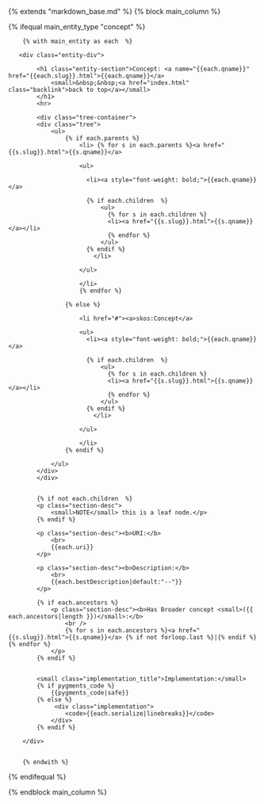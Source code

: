 {% extends "markdown_base.md" %}
{% block main_column %}


{% ifequal main_entity_type "concept"  %}
    
        {% with main_entity as each  %}

       <div class="entity-div">

            <h1 class="entity-section">Concept: <a name="{{each.qname}}" href="{{each.slug}}.html">{{each.qname}}</a>
                <small>&nbsp;&nbsp;<a href="index.html" class="backlink">back to top</a></small>
            </h1>
            <hr>

            <div class="tree-container">
            <div class="tree">
                <ul>
                    {% if each.parents %}
                        <li> {% for s in each.parents %}<a href="{{s.slug}}.html">{{s.qname}}</a>

                        <ul>

                          <li><a style="font-weight: bold;">{{each.qname}}</a>

                          {% if each.children  %}
                              <ul>
                                {% for s in each.children %}
                                <li><a href="{{s.slug}}.html">{{s.qname}}</a></li>
                                {% endfor %}
                              </ul>
                          {% endif %}
                            </li>

                        </ul>

                        </li>
                        {% endfor %}

                    {% else %}

                        <li href="#"><a>skos:Concept</a>

                        <ul>
                          <li><a style="font-weight: bold;">{{each.qname}}</a>

                          {% if each.children  %}
                              <ul>
                                {% for s in each.children %}
                                <li><a href="{{s.slug}}.html">{{s.qname}}</a></li>
                                {% endfor %}
                              </ul>
                          {% endif %}
                            </li>

                        </ul>

                        </li>
                    {% endif %}

                </ul>
            </div>
            </div>


            {% if not each.children  %}
            <p class="section-desc">
                <small>NOTE</small> this is a leaf node.</p>
            {% endif %}

            <p class="section-desc"><b>URI:</b>
                <br>
                {{each.uri}}
            </p>

            <p class="section-desc"><b>Description:</b>
                <br>
                {{each.bestDescription|default:"--"}}
            </p>

            {% if each.ancestors %}
                <p class="section-desc"><b>Has Broader concept <small>({{ each.ancestors|length }})</small>:</b>
                    <br />
                    {% for s in each.ancestors %}<a href="{{s.slug}}.html">{{s.qname}}</a> {% if not forloop.last %}|{% endif %} {% endfor %}
                </p>
            {% endif %}


            <small class="implementation_title">Implementation:</small>
            {% if pygments_code %}
                {{pygments_code|safe}}
            {% else %}
                 <div class="implementation">
                    <code>{{each.serialize|linebreaks}}</code>
                </div>               
            {% endif %}

        </div>


        {% endwith %}



{% endifequal %}




{% endblock main_column %}